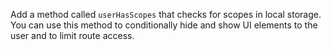 Add a method called `userHasScopes` that checks for scopes in local storage. You can use this method to conditionally hide and show UI elements to the user and to limit route access.
